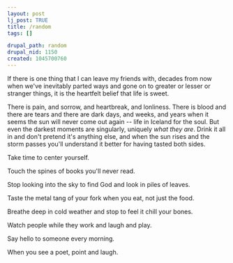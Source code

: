 ```yaml
--- 
layout: post
lj_post: TRUE
title: /random
tags: []

drupal_path: random
drupal_nid: 1150
created: 1045700760
---
```

If there is one thing that I can leave my friends with, decades from now when we've inevitably parted ways and gone on to greater or lesser or stranger things, it is the heartfelt belief that life is sweet.

There is pain, and sorrow, and heartbreak, and lonliness. There is blood and there are tears and there are dark days, and weeks, and years when it seems the sun will never come out again -- life in Iceland for the soul. But even the darkest moments are singularly, uniquely *what they are*. Drink it all in and don't pretend it's anything else, and when the sun rises and the storm passes you'll understand it better for having tasted both sides.

Take time to center yourself.

Touch the spines of books you'll never read.

Stop looking into the sky to find God and look in piles of leaves.

Taste the metal tang of your fork when you eat, not just the food.

Breathe deep in cold weather and stop to feel it chill your bones.

Watch people while they work and laugh and play.

Say hello to someone every morning.

When you see a poet, point and laugh.
